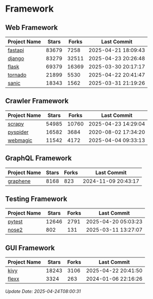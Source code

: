 # Framework

## Web Framework
| Project Name | Stars | Forks | Last Commit |
| ------------ | ----- | ----- | ----------- |
| [fastapi](https://github.com/fastapi/fastapi) | 83679 | 7258 | 2025-04-21 18:09:43 |
| [django](https://github.com/django/django) | 83279 | 32511 | 2025-04-23 20:26:48 |
| [flask](https://github.com/pallets/flask) | 69379 | 16369 | 2025-03-30 20:17:17 |
| [tornado](https://github.com/tornadoweb/tornado) | 21899 | 5530 | 2025-04-22 20:41:47 |
| [sanic](https://github.com/sanic-org/sanic) | 18343 | 1562 | 2025-03-31 21:19:26 |

## Crawler Framework
| Project Name | Stars | Forks | Last Commit |
| ------------ | ----- | ----- | ----------- |
| [scrapy](https://github.com/scrapy/scrapy) | 54985 | 10760 | 2025-04-23 14:29:04 |
| [pyspider](https://github.com/binux/pyspider) | 16582 | 3684 | 2020-08-02 17:34:20 |
| [webmagic](https://github.com/code4craft/webmagic) | 11542 | 4172 | 2025-04-04 09:33:13 |

## GraphQL Framework
| Project Name | Stars | Forks | Last Commit |
| ------------ | ----- | ----- | ----------- |
| [graphene](https://github.com/graphql-python/graphene) | 8168 | 823 | 2024-11-09 20:43:17 |

## Testing Framework
| Project Name | Stars | Forks | Last Commit |
| ------------ | ----- | ----- | ----------- |
| [pytest](https://github.com/pytest-dev/pytest) | 12646 | 2791 | 2025-04-20 05:03:23 |
| [nose2](https://github.com/nose-devs/nose2) | 802 | 131 | 2025-03-11 13:27:07 |

## GUI Framework
| Project Name | Stars | Forks | Last Commit |
| ------------ | ----- | ----- | ----------- |
| [kivy](https://github.com/kivy/kivy) | 18243 | 3106 | 2025-04-22 20:41:50 |
| [flexx](https://github.com/flexxui/flexx) | 3324 | 263 | 2024-01-06 22:16:26 |

*Update Date: 2025-04-24T08:00:31*